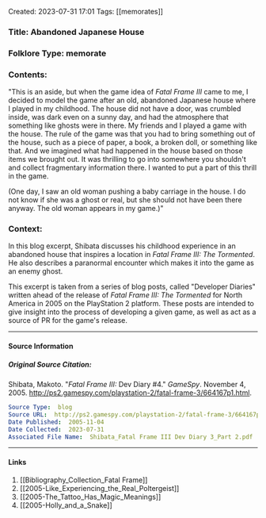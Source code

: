 Created: 2023-07-31 17:01
Tags:  [[memorates]]

### Title:  Abandoned Japanese House
### Folklore Type:  memorate

### Contents:
"This is an aside, but when the game idea of _Fatal Frame III_ came to me, I decided to model the game after an old, abandoned Japanese house where I played in my childhood. The house did not have a door, was crumbled inside, was dark even on a sunny day, and had the atmosphere that something like ghosts were in there. My friends and I played a game with the house. The rule of the game was that you had to bring something out of the house, such as a piece of paper, a book, a broken doll, or something like that. And we imagined what had happened in the house based on those items we brought out. It was thrilling to go into somewhere you shouldn't and collect fragmentary information there. I wanted to put a part of this thrill in the game.  

(One day, I saw an old woman pushing a baby carriage in the house. I do not know if she was a ghost or real, but she should not have been there anyway. The old woman appears in my game.)"

### Context:
In this blog excerpt, Shibata discusses his childhood experience in an abandoned house that inspires a location in _Fatal Frame III: The Tormented_.  He also describes a paranormal encounter which makes it into the game as an enemy ghost.

This excerpt is taken from a series of blog posts, called "Developer Diaries" written ahead of the release of _Fatal Frame III: The Tormented_ for North America in 2005 on the PlayStation 2 platform.  These posts are intended to give insight into the process of developing a given game, as well as act as a source of PR for the game's release. 


----
#### Source Information
##### Original Source Citation:
Shibata, Makoto. "_Fatal Frame III:_ Dev Diary \#4." _GameSpy_. November 4, 2005.  http://ps2.gamespy.com/playstation-2/fatal-frame-3/664167p1.html.

```yaml
Source Type:  blog
Source URL:  http://ps2.gamespy.com/playstation-2/fatal-frame-3/664167p3.html
Date Published:  2005-11-04
Date Collected:  2023-07-31
Associated File Name:  Shibata_Fatal Frame III Dev Diary 3_Part 2.pdf
```

---
#### Links
1. [[Bibliography_Collection_Fatal Frame]]
2. [[2005-Like_Experiencing_the_Real_Poltergeist]]
3. [[2005-The_Tattoo_Has_Magic_Meanings]]
4. [[2005-Holly_and_a_Snake]]

